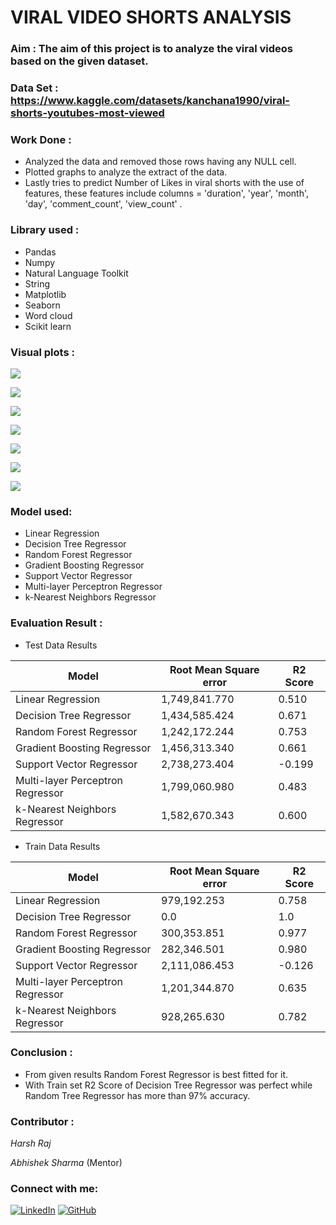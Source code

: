 # VIRAL VIDEO SHORTS ANALYSIS

### Aim : The aim of this project is to analyze the viral videos based on the given dataset.

### Data Set : https://www.kaggle.com/datasets/kanchana1990/viral-shorts-youtubes-most-viewed


### Work Done : 
- Analyzed the data and removed those rows having any NULL cell.
- Plotted graphs to analyze the extract of the data.
- Lastly tries to predict Number of Likes in viral shorts with the use of features, these features include columns = 'duration', 'year', 'month', 'day', 'comment_count', 'view_count' .

### Library used :
- Pandas
- Numpy
- Natural Language Toolkit
- String
- Matplotlib
- Seaborn
- Word cloud
- Scikit learn

### Visual plots :

![](../Images/1\)most_common_words.png)

![](../Images/2\)word_cloud.png)

![](../Images/3\)pair_plot.png)

![](../Images/4\)heat_map.png)

![](../Images/5\)fequency_of_likes.png)

![](../Images/6\)distribution%20of%20video%20duration.png)

![](../Images/7\)time_series_of_views.png)

### Model used:
* Linear Regression
* Decision Tree Regressor
* Random Forest Regressor
* Gradient Boosting Regressor
* Support Vector Regressor
* Multi-layer Perceptron Regressor
* k-Nearest Neighbors Regressor

### Evaluation Result :
- Test Data Results

| Model                             |Root Mean Square error|    R2 Score      |
|-----------------------------------|----------------------|------------------|
| Linear Regression                 | 1,749,841.770        |     0.510        |
| Decision Tree Regressor           | 1,434,585.424        |     0.671        |
| Random Forest Regressor           | 1,242,172.244        |     0.753        |
| Gradient Boosting Regressor       | 1,456,313.340        |     0.661        |
| Support Vector Regressor          | 2,738,273.404        |    -0.199        |
| Multi-layer Perceptron Regressor  | 1,799,060.980        |     0.483        |
| k-Nearest Neighbors Regressor     | 1,582,670.343        |     0.600        |

- Train Data Results

| Model                             |Root Mean Square error|    R2 Score       |
|-----------------------------------|----------------------|-------------------|
| Linear Regression                 |    979,192.253       |      0.758        |
| Decision Tree Regressor           |          0.0         |      1.0          |
| Random Forest Regressor           |    300,353.851       |      0.977        |
| Gradient Boosting Regressor       |    282,346.501       |      0.980        |
| Support Vector Regressor          |  2,111,086.453       |     -0.126        |
| Multi-layer Perceptron Regressor  |  1,201,344.870       |      0.635        |
| k-Nearest Neighbors Regressor     |    928,265.630       |      0.782        |

### Conclusion :
- From given results Random Forest Regressor is best fitted for it.
- With Train set R2 Score of Decision Tree Regressor was perfect while Random Tree Regressor has more than 97% accuracy.

### Contributor : 
 *Harsh Raj*
 
 *Abhishek Sharma* (Mentor)

### Connect with me:
[![LinkedIn](https://img.shields.io/badge/linkedin-%230077B5.svg?style=for-the-badge&logo=linkedin&logoColor=white)](https://www.linkedin.com/in/harsh-raj-58921728b/) [![GitHub](https://img.shields.io/badge/github-%23121011.svg?style=for-the-badge&logo=github&logoColor=white)](https://github.com/HarshRaj29004)

